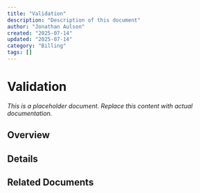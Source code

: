 ```yaml
---
title: "Validation"
description: "Description of this document"
author: "Jonathan Aulson"
created: "2025-07-14"
updated: "2025-07-14"
category: "Billing"
tags: []
---
```


# Validation

*This is a placeholder document. Replace this content with actual documentation.*

## Overview

## Details

## Related Documents

